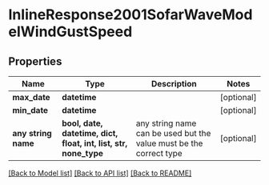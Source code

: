# InlineResponse2001SofarWaveModelWindGustSpeed


## Properties
Name | Type | Description | Notes
------------ | ------------- | ------------- | -------------
**max_date** | **datetime** |  | [optional] 
**min_date** | **datetime** |  | [optional] 
**any string name** | **bool, date, datetime, dict, float, int, list, str, none_type** | any string name can be used but the value must be the correct type | [optional]

[[Back to Model list]](../README.md#documentation-for-models) [[Back to API list]](../README.md#documentation-for-api-endpoints) [[Back to README]](../README.md)



